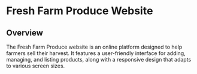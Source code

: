 # Fresh Farm Produce Website

## Overview

The Fresh Farm Produce website is an online platform designed to help farmers sell their harvest. It features a user-friendly interface for adding, managing, and listing products, along with a responsive design that adapts to various screen sizes.


